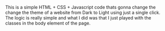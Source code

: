 This is a simple HTML + CSS + Javascript code thats gonna change the change the theme of a website from Dark to Light using just a single click.
The logic is really simple and what I did was that I just played with the classes in the body element of the page.
